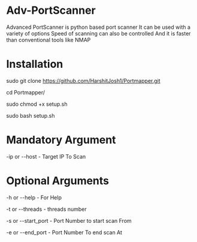 # Adv-PortScanner
Advanced PortScanner is python based port scanner It can be used with a variety of options Speed of scanning can also be controlled And it is  faster than conventional tools like NMAP

# Installation

sudo git clone https://github.com/HarshitJosh1/Portmapper.git

cd Portmapper/

sudo chmod +x setup.sh

sudo bash setup.sh
# Mandatory Argument

-ip or --host - Target IP To Scan
# Optional Arguments

-h or --help - For Help

-t or --threads - threads number

-s or --start_port - Port Number to start scan From

-e or --end_port - Port Number To end scan At
